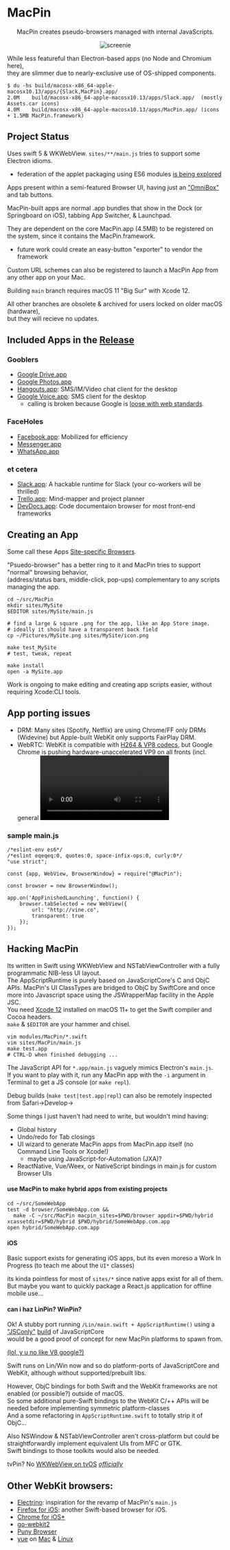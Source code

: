 # MacPin
<center>
MacPin creates pseudo-browsers managed with internal JavaScripts.  

![screenie](/dock_screenshot.png?raw=true "screen shot")  
</center>

While less featureful than Electron-based apps (no Node and Chromium here),   
they are slimmer due to nearly-exclusive use of OS-shipped components.  

```
$ du -hs build/macosx-x86_64-apple-macosx10.13/apps/{Slack,MacPin}.app/
2.0M	build/macosx-x86_64-apple-macosx10.13/apps/Slack.app/  (mostly Assets.car icons)
4.0M	build/macosx-x86_64-apple-macosx10.13/apps/MacPin.app/ (icons + 1.5MB MacPin.framework)
```

## Project Status
Uses swift 5 & WKWebView.
`sites/**/main.js` tries to support some Electron idioms.  
* federation of the applet packaging using ES6 modules [is being explored](https://github.com/kfix/MacPin/issues/31)

Apps present within a semi-featured Browser UI, having just an ["OmniBox"](https://www.chromium.org/user-experience/omnibox) and tab buttons.  

MacPin-built apps are normal .app bundles that show in the Dock (or Springboard on iOS), tabbing App Switcher, & Launchpad.  

They are dependent on the core MacPin.app (4.5MB) to be registered on the system, since it contains the MacPin.framework.  
* future work could create an easy-button "exporter" to vendor the framework

Custom URL schemes can also be registered to launch a MacPin App from any other app on your Mac.  

Building `main` branch requires macOS 11 "Big Sur" with Xcode 12.

All other branches are obsolete & archived for users locked on older macOS (hardware),  
but they will recieve no updates.  

## Included Apps in the [Release](https://github.com/kfix/MacPin/releases)

### Gooblers
* [Google Drive.app](https://drive.google.com)
* [Google Photos.app](https://photos.google.com)
* [Hangouts.app](https://plus.google.com/hangouts): SMS/IM/Video chat client for the desktop
* [Google Voice.app](https://voice.google.com): SMS client for the desktop
  * calling is broken because Google is [loose with web standards](https://support.google.com/voice/thread/14998073?msgid=14998073).

### FaceHoles
* [Facebook.app](https://m.facebook.com/home.php): Mobilized for efficiency
* [Messenger.app](https://www.messenger.com/hangouts)
* [WhatsApp.app](https://web.whatsapp.com)

### et cetera
* [Slack.app](https://signin.slack.com): A hackable runtime for Slack (your co-workers will be thrilled)
* [Trello.app](http://trello.com): Mind-mapper and project planner
* [DevDocs.app](http://devdocs.io): Code documentaion browser for most front-end frameworks

## Creating an App
Some call these Apps [Site-specific Browsers](https://en.wikipedia.org/wiki/Site-specific_browser).  

"Psuedo-browser" has a better ring to it and MacPin tries to support "normal" browsing behavior,   
(address/status bars, middle-click, pop-ups) complementary to any scripts managing the app.  

```
cd ~/src/MacPin
mkdir sites/MySite
$EDITOR sites/MySite/main.js

# find a large & square .png for the app, like an App Store image.
# ideally it should have a transparent back field
cp ~/Pictures/MySite.png sites/MySite/icon.png

make test_MySite
# test, tweak, repeat

make install
open -a MySite.app
```

Work is ongoing to make editing and creating app scripts easier, without requiring Xcode:CLI tools.

## App porting issues

* DRM: Many sites (Spotify, Netflix) are using Chrome/FF only DRMs (Widevine) but Apple-built WebKit only supports FairPlay DRM.
* WebRTC: WebKit is compatible with [H264 & VP8 codecs](https://webkit.org/blog/8672/on-the-road-to-webrtc-1-0-including-vp8/), but Google Chrome is pushing hardware-unaccelerated VP9 on all fronts (incl. general <video>).

### sample main.js
```
/*eslint-env es6*/
/*eslint eqeqeq:0, quotes:0, space-infix-ops:0, curly:0*/
"use strict";

const {app, WebView, BrowserWindow} = require("@MacPin");

const browser = new BrowserWindow();

app.on('AppFinishedLaunching', function() {
	browser.tabSelected = new WebView({
		url: "http://vine.co",
		transparent: true
	});
});
```

## Hacking MacPin
Its written in Swift using WKWebView and NSTabViewController with a fully programmatic NIB-less UI layout.  
The AppScriptRuntime is purely based on JavaScriptCore's C and ObjC APIs.
MacPin's UI ClassTypes are bridged to ObjC by SwiftCore and once more into Javascript space using the JSWrapperMap facility in the Apple JSC.  
You need [Xcode 12](https://developer.apple.com/xcode/) installed on macOS 11+ to get the Swift compiler and Cocoa headers.  
`make` & `$EDITOR` are your hammer and chisel.  

```
vim modules/MacPin/*.swift
vim sites/MacPin/main.js
make test.app
# CTRL-D when finished debugging ...
```
The JavaScript API for `*.app/main.js` vaguely mimics Electron's `main.js`.  
If you want to play with it, run any MacPin app with the `-i` argument in Terminal to get a JS console (or `make repl`).  

Debug builds (`make test|test.app|repl`) can also be remotely inspected from Safari->Develop-><ComputerName>

Some things I just haven't had need to write, but wouldn't mind having:

* Global history
* Undo/redo for Tab closings
* UI wizard to generate MacPin apps from MacPin.app itself (no Command Line Tools or Xcode!)
  * maybe using JavaScript-for-Automation (JXA)?
* ReactNative, Vue/Weex, or NativeScript bindings in main.js for custom Browser UIs

#### use MacPin to make hybrid apps from existing projects
```
cd ~/src/SomeWebApp
test -d browser/SomeWebApp.com &&
  make -C ~/src/MacPin macpin_sites=$PWD/browser appdir=$PWD/hybrid xcassetdir=$PWD/hybrid $PWD/hybrid/SomeWebApp.com.app
open hybrid/SomeWebApp.com.app
```

#### iOS
Basic support exists for generating iOS apps, but its even moreso a Work In Progress (to teach me about the `UI*` classes)

its kinda pointless for most of `sites/*` since native apps exist for all of them.  
But maybe you want to quickly package a React.js application for offline mobile use...  

#### can i haz LinPin? WinPin?
Ok! A stubby port running `/Lin/main.swift + AppScriptRuntime()` using a ["JSConly"](https://bugs.webkit.org/show_bug.cgi?id=154512) [build](http://constellation.github.io/blog/2016/05/02/how-to-build-javascriptcore-on-your-machine/) of JavaScriptCore  
would be a good proof of concept for new MacPin platforms to spawn from.  

[(lol, y u no like V8 google?)](https://lists.webkit.org/pipermail/webkit-dev/2018-June/030045.html)

Swift runs on Lin/Win now and so do platform-ports of JavaScriptCore and WebKit, although without supported/prebuilt libs.  

However, ObjC bindings for both Swift and the WebKit frameworks are not enabled (or possible?) outside of macOS.  
So some additional pure-Swift bindings to the WebKit C/++ APIs will be needed before implementing symmetric platform-classes  
And a some refactoring in `AppScriptRuntime.swift` to totally strip it of ObjC...  

Also NSWindow & NSTabViewController aren't cross-platform but could be straightforwardly implement equivalent UIs from MFC or GTK.  
Swift bindings to those toolkits would also be needed.  

tvPin? No [WKWebView on tvOS](https://github.com/lionheart/openradar-mirror/issues/6085) *[officially](https://github.com/jvanakker/tvOSBrowser/master/_Project)*   

## Other WebKit browsers:

* [Electrino](https://github.com/pojala/Electrino): inspiration for the revamp of MacPin's `main.js`
* [Firefox for iOS](https://github.com/mozilla/firefox-ios/): another Swift-based browser for iOS.
* [Chrome for iOS](https://chromium.googlesource.com/chromium/src/+/master/docs/ios/build_instructions.md)[*](https://chromium.googlesource.com/chromium/src.git/+/master/ios/chrome/app/main_application_delegate.mm)
* [go-webkit2](https://github.com/sourcegraph/go-webkit2)
* [Puny Browser](https://github.com/ahungry/puny-browser)
* [yue](https://github.com/yue/yue-sample-apps/tree/master/browser) on [Mac](https://github.com/yue/yue/blob/master/nativeui/mac/browser_mac.mm) & [Linux](https://github.com/yue/yue/blob/master/nativeui/gtk/browser_gtk.cc)

